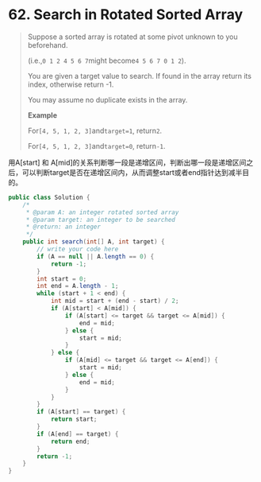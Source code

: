 # 62. Search in Rotated Sorted Array

> Suppose a sorted array is rotated at some pivot unknown to you beforehand.
>
> \(i.e.,`0 1 2 4 5 6 7`might become`4 5 6 7 0 1 2`\).
>
> You are given a target value to search. If found in the array return its index, otherwise return -1.
>
> You may assume no duplicate exists in the array.
>
> **Example**
>
> For`[4, 5, 1, 2, 3]`and`target=1`, return`2`.
>
> For`[4, 5, 1, 2, 3]`and`target=0`, return`-1`.

用A\[start\] 和 A\[mid\]的关系判断哪一段是递增区间，判断出哪一段是递增区间之后，可以判断target是否在递增区间内，从而调整start或者end指针达到减半目的。

```java
public class Solution {
    /*
     * @param A: an integer rotated sorted array
     * @param target: an integer to be searched
     * @return: an integer
     */
    public int search(int[] A, int target) {
        // write your code here
        if (A == null || A.length == 0) {
            return -1;
        }
        int start = 0;
        int end = A.length - 1;
        while (start + 1 < end) {
            int mid = start + (end - start) / 2;
            if (A[start] < A[mid]) {
                if (A[start] <= target && target <= A[mid]) {
                    end = mid;
                } else {
                    start = mid;
                }
            } else {
                if (A[mid] <= target && target <= A[end]) {
                    start = mid;
                } else {
                    end = mid;
                }
            }
        }
        if (A[start] == target) {
            return start;
        }
        if (A[end] == target) {
            return end;
        }
        return -1;
    }
}
```



